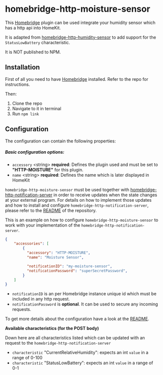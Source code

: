 # homebridge-http-moisture-sensor

This [Homebridge](https://github.com/nfarina/homebridge) plugin can be used integrate your humidity sensor which has a
http api into HomeKit.

It is adapted from [homebridge-http-humidity-sensor](https://github.com/Supereg/homebridge-http-humidity-sensor) to add support for the `StatusLowBattery` characteristic.

It is NOT published to NPM.

## Installation

First of all you need to have [Homebridge](https://github.com/nfarina/homebridge) installed. Refer to the repo for
instructions.

Then:

1. Clone the repo
2. Navigate to it in terminal
3. Run `npm link`

## Configuration

The configuration can contain the following properties:

##### Basic configuration options:

* `accessory` \<string\> **required**: Defines the plugin used and must be set to **"HTTP-MOISTURE"** for this plugin.
* `name` \<string\> **required**: Defines the name which is later displayed in HomeKit

`homebridge-http-moisture-sensor` must be used together with
[homebridge-http-notification-server](https://github.com/Supereg/homebridge-http-notification-server) in order to receive
updates when the state changes at your external program. For details on how to implement those updates and how to
install and configure `homebridge-http-notification-server`, please refer to the
[README](https://github.com/Supereg/homebridge-http-notification-server) of the repository.

This is an example on how to configure `homebridge-http-moisture-sensor` to work with your implementation of the
`homebridge-http-notification-server`.

```json
{
    "accessories": [
        {
          "accessory": "HTTP-MOISTURE",
          "name": "Moisture Sensor",

          "notificationID": "my-moisture-sensor",
          "notificationPassword": "superSecretPassword",
        }
    ]
}
```

* `notificationID` is an per Homebridge instance unique id which must be included in any http request.
* `notificationPassword` is **optional**. It can be used to secure any incoming requests.

To get more details about the configuration have a look at the
[README](https://github.com/Supereg/homebridge-http-notification-server).

**Available characteristics (for the POST body)**

Down here are all characteristics listed which can be updated with an request to the `homebridge-http-notification-server`

* `characteristic` "CurrentRelativeHumidity": expects an int `value` in a range of 0-100
* `characteristic` "StatusLowBattery": expects an int `value` in a range of 0-1
